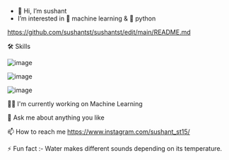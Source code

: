 - 👋 Hi, I’m sushant
- I’m interested in 🎰 machine learning & 🐍 python




https://github.com/sushantst/sushantst/edit/main/README.md


🛠 Skills

![image](https://user-images.githubusercontent.com/106450499/219298423-6728bf59-d902-4bdd-91b4-393142317a37.png)


![image](https://user-images.githubusercontent.com/106450499/219297484-3f6fc1c8-c941-420b-9b0f-43a933648c50.png)


![image](https://user-images.githubusercontent.com/106450499/219297580-386afa57-9348-49ec-8823-e6701ed18703.png)



        


👩‍💻 I'm currently working on Machine Learning

💬 Ask me about anything you like

📫 How to reach me https://www.instagram.com/sushant_st15/

⚡️ Fun fact :- Water makes different sounds depending on its temperature.
